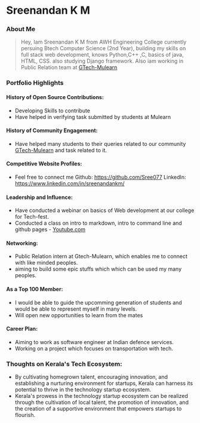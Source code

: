 # Sreenandan K M

### About Me

> Hey, Iam Sreenandan K M from AWH Engineering College currently persuing Btech Computer Science (2nd Year), building my skills on full stack web development, knows Python,C++ ,C, basics of java, HTML, CSS.
> also studying Django framework. Also iam working in Public Relation team at [GTech-Mulearn](https://mulearn.org/)


### Portfolio Highlights


#### History of Open Source Contributions:

- Developing Skills to contribute
- Have helped in verifying task submitted by students at Mulearn 

#### History of Community Engagement:

- Have helped many students to their queries related to our community  [GTech-Mulearn](https://mulearn.org/) and task related to it.

#### Competitive Website Profiles:

- Feel free to connect me 
   Github: https://github.com/Sree077
   LinkedIn: https://www.linkedin.com/in/sreenandankm/
   
#### Leadership and Influence:

- Have conducted a webinar on basics of Web development at our college for Tech-fest.
- Conducted a class on intro to markdown, intro to command line and github pages - [Youtube.com](https://www.youtube.com/watch?v=icU4q8Ss3e4)

#### Networking:

- Public Relation intern at Gtech-Mulearn, which enables me to connect with like minded peoples.
- aiming to build some epic stuffs which which can be used my many peoples.

#### As a Top 100 Member:

- I would be able to guide the upcomming generation of students and would be able to represent myself in many levels.
- Will open new opportunities to learn from the mates

#### Career Plan:

- Aiming to work as software engineer at Indian defence services.
- Working on a project which focuses on transportation with tech.

### Thoughts on Kerala's Tech Ecosystem:

- By cultivating homegrown talent, encouraging innovation, and establishing a nurturing environment for startups, Kerala can harness its potential to thrive in the technology startup ecosystem.
- Kerala's prowess in the technology startup ecosystem can be realized through the cultivation of local talent, the promotion of innovation, and the creation of a supportive environment that empowers startups to flourish.

